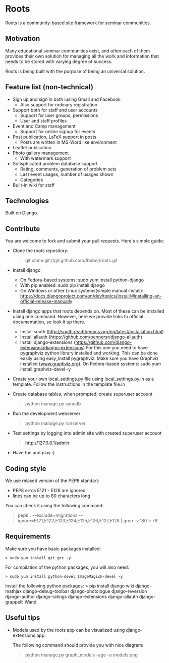 Roots
=====

Roots is a community-based site framework for seminar communities.

Motivation
----------

Many educational seminar communities exist, and often each of them provides their own solution for managing all the work and information that needs to be stored with varying degree of success.

Roots is being built with the purpose of being an universal solution.


Feature list (non-technical)
---------------------------

 - Sign up and sign in both iusing Gmail and Facebook
   - Also support for ordinary registration
 - Support both for staff and user accounts
   - Support for user groups, permissions
   - User and staff profiles
 - Event and Camp management
   - Support for online signup for events
 - Post publication, LaTeX support in posts
   - Posts are written in MS-Word like environment
 - Leaflet publication
 - Photo gallery management
   - With watermark support
 - Sotisphicated problem database support
   - Rating, comments, generation of problem sets
   - Last event usages, number of usages shown
   - Categories
 - Built-in wiki for staff


Technologies
------------

Built on Django.

Contribute
----------

You are welcome to fork and submit your pull requests. Here's simple guide:

* Clone the roots repository:
    > git clone git://git.github.com/tbabej/roots.git

* Install django
  - On Fedora-based systems:
    sudo yum install python-django
  - With pip enabled:
    sudo pip install django
  - On Windows or other Linux systems(simple manual install):
    https://docs.djangoproject.com/en/dev/topics/install/#installing-an-official-release-manually

* Install django apps that roots depends on. Most of these can be installed using one
  command. However, here we provide links to official documentation, so look it up there.

  - Install south (http://south.readthedocs.org/en/latest/installation.html)
  - Install allauth (https://github.com/pennersr/django-allauth)
  - Install django-extensions (https://github.com/django-extensions/django-extensions)
    For this one you need to have pygraphviz python library installed and working.
    This can be done easily using easy_install pygraphviz.  Make sure you have Graphviz
    installed (www.graphviz.org). On Fedora-based systems: sudo yum install graphviz-devel -y

* Create your own local_settings.py file using local_settings.py.in as a template.
  Follow the instructions in the template file.in

* Create database tables, when prompted, create superuser account
    > python manage.py syncdb

* Run the development webserver
    > python manage.py runserver

* Test settings by logging into admin site with created superuser account
    > http://127.0.0.1/admin

* Have fun and play :)

Coding style
------------

We use relaxed version of the PEP8 standart:
* PEP8 erros E121 - E128 are ignored
* lines can be up to 80 characters long

You can check it using the following command:
> pep8 . --exclude=migrations --ignore=E121,E122,E123,E124,E125,E126,E127,E128 | grep -v '80 > 79'


Requirements
------------

Make sure you have basic packages installed:

    > sudo yum install git gcc -y

For compilation of the python packages, you will also need:

    > sudo yum install python-devel ImageMagick-devel -y

Install the following python packages:
    > pip install django wiki django-mathjax django-debug-toolbar django-photologue django-reversion django-author django-ratings django-extensions django-allauth django-grappelli Wand 


Useful tips
-----------

* Models used by the roots app can be visualized using django-extensions app.

  The following command should provide you with nice diagram:

  > python manage.py graph_models -age -o models.png
